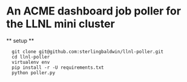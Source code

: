 # An ACME dashboard job poller for the LLNL mini cluster

** setup **

      git clone git@github.com:sterlingbaldwin/llnl-poller.git
      cd llnl-poller
      virtualenv env
      pip install -r -U requirements.txt
      python poller.py
